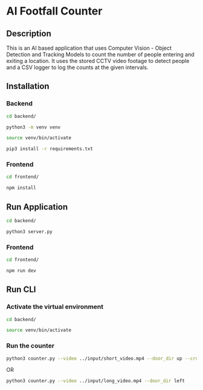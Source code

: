 # AI Footfall Counter

## Description

This is an AI based application that uses Computer Vision - Object Detection and Tracking Models to count the number of people entering and exiting a location. It uses the stored CCTV video footage to detect people and a CSV logger to log the counts at the given intervals.

## Installation

### Backend

```bash
cd backend/

python3 -m venv venv

source venv/bin/activate

pip3 install -r requirements.txt
```

### Frontend
```bash
cd frontend/

npm install
```

## Run Application

```bash
cd backend/

python3 server.py
```

### Frontend
```bash
cd frontend/

npm run dev
```

## Run CLI

### Activate the virtual environment
```bash
cd backend/

source venv/bin/activate
```

### Run the counter
```bash
python3 counter.py --video ../input/short_video.mp4 --door_dir up --crop --interval 1
```
OR
```bash
python3 counter.py --video ../input/long_video.mp4 --door_dir left
```